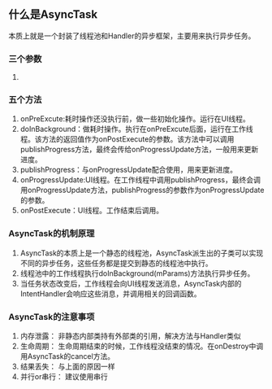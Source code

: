 ## 什么是AsyncTask
本质上就是一个封装了线程池和Handler的异步框架，主要用来执行异步任务。

### 三个参数
1. 
### 五个方法
1. onPreExcute:耗时操作还没执行前，做一些初始化操作。运行在UI线程。
2. doInBackground：做耗时操作。执行在onPreExcute后面，运行在工作线程。该方法的返回值作为onPostExecute的参数。该方法中可以调用publishProgress方法，最终会传给onProgressUpdate方法，一般用来更新进度。
3. publishProgress：与onProgressUpdate配合使用，用来更新进度。
4. onProgressUpdate:UI线程。在工作线程中调用publishProgress，最终会调用onProgressUpdate方法，publishProgress的参数作为onProgressUpdate的参数。
5. onPostExecute：UI线程。工作结束后调用。

### AsyncTask的机制原理
1. AsyncTask的本质上是一个静态的线程池，AsyncTask派生出的子类可以实现不同的异步任务，这些任务都是提交到静态的线程池中执行。
2. 线程池中的工作线程执行doInBackground(mParams)方法执行异步任务。
3. 当任务状态改变后，工作线程会向UI线程发送消息，AsyncTask内部的IntentHandler会响应这些消息，并调用相关的回调函数。


### AsyncTask的注意事项
1. 内存泄露： 非静态内部类持有外部类的引用，解决方法与Handler类似
2. 生命周期： 生命周期结束的时候，工作线程没结束的情况。在onDestroy中调用AsyncTask的cancel方法。
3. 结果丢失： 与上面的原因一样
4. 并行or串行： 建议使用串行